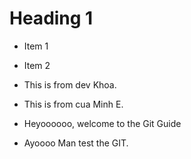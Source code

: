 # Heading 1
- Item 1
- Item 2
- This is from dev Khoa.

- This is from cua Minh E.
- Heyoooooo, welcome to the Git Guide
- Ayoooo Man test the GIT.